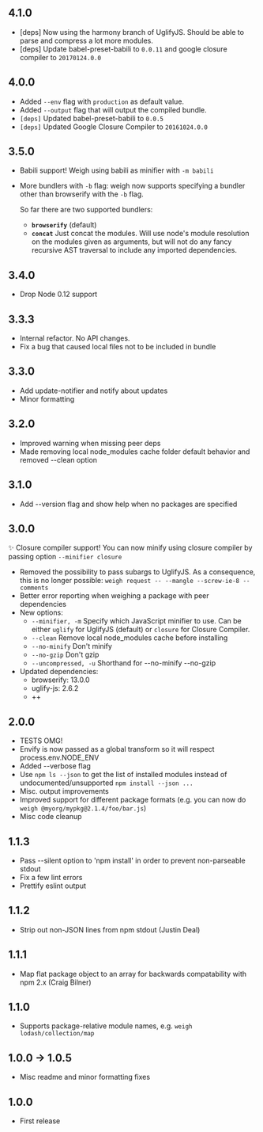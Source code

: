 ## 4.1.0
* [deps] Now using the harmony branch of UglifyJS. Should be able to parse and compress a lot more modules.
* [deps] Update babel-preset-babili to `0.0.11` and google closure compiler to `20170124.0.0`

## 4.0.0
- Added `--env` flag with `production` as default value.
- Added `--output` flag that will output the compiled bundle.
- `[deps]` Updated babel-preset-babili to `0.0.5`
- `[deps]` Updated Google Closure Compiler to `20161024.0.0`

## 3.5.0
- Babili support! Weigh using babili as minifier with `-m babili`
- More bundlers with `-b` flag:
   weigh now supports specifying a bundler other than browserify with the `-b` flag.

   So far there are two supported bundlers:
  - **`browserify`** (default)
  - **`concat`** Just concat the modules. Will use node's module resolution on the modules given as arguments, but will not do any fancy recursive AST traversal to include any imported dependencies.

## 3.4.0
- Drop Node 0.12 support

## 3.3.3
- Internal refactor. No API changes.
- Fix a bug that caused local files not to be included in bundle 

## 3.3.0
- Add update-notifier and notify about updates
- Minor formatting

## 3.2.0
- Improved warning when missing peer deps
- Made removing local node_modules cache folder default behavior and removed --clean option

## 3.1.0
- Add --version flag and show help when no packages are specified

## 3.0.0

:sparkles: Closure compiler support! You can now minify using closure compiler by passing option `--minifier closure`

* Removed the possibility to pass subargs to UglifyJS. As a consequence, this is no longer possible: `weigh request -- --mangle --screw-ie-8 --comments`
* Better error reporting when weighing a package with peer dependencies
* New options:
    - `--minifier, -m` Specify which JavaScript minifier to use. Can be either `uglify` for UglifyJS (default) or `closure` for Closure Compiler.
    - `--clean` Remove local node_modules cache before installing
    - `--no-minify` Don't minify
    - `--no-gzip` Don't gzip
    - `--uncompressed, -u`  Shorthand for --no-minify --no-gzip
* Updated dependencies:
  - browserify: 13.0.0
  - uglify-js: 2.6.2
  - ++

## 2.0.0
* TESTS OMG!
* Envify is now passed as a global transform so it will respect process.env.NODE_ENV
* Added --verbose flag
* Use `npm ls --json` to get the list of installed modules instead of undocumented/unsupported `npm install --json ...`
* Misc. output improvements
* Improved support for different package formats (e.g. you can now do `weigh @myorg/mypkg@2.1.4/foo/bar.js`)
* Misc code cleanup

## 1.1.3
* Pass --silent option to 'npm install' in order to prevent non-parseable stdout
* Fix a few lint errors
* Prettify eslint output

## 1.1.2
* Strip out non-JSON lines from npm stdout (Justin Deal)

## 1.1.1
* Map flat package object to an array for backwards compatability with npm 2.x (Craig Bilner)

## 1.1.0

* Supports package-relative module names, e.g. `weigh lodash/collection/map`

## 1.0.0 -> 1.0.5
* Misc readme and minor formatting fixes

## 1.0.0
* First release
